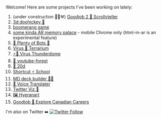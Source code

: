 Welcome! Here are some projects I've been working on lately:

1. (under construction 👷‍♂️⚒) [Goodjob 2 🎈 Scrollyteller](https://goodjobvis.netlify.app)
1. [3d doohickey 🤹‍](https://doohickey.netlify.app/)
1. [boomerang game](https://boomeranggame.netlify.app)
1. [some kinda AR memory palace](https://arhittest.netlify.app) - mobile Chrome only (html-in-ar is an experimental feature)
1. [🤖 Plenty of Bots 🎣](https://botsketball.netlify.app/)
1. [Virus 🦠 Terrarium](https://virus-terrarium.netlify.app/)
1. [⚡🦠 Virus Thunderdome](https://virus-thunderdome.netlify.app/)
1. [🌳 youtube-forest](http://youtube-forest.netlify.app/)
1. [🎲 20d](https://20d.netlify.app/)
1. [Shortcut ⚡ School](https://shortcut.school/)
1. [MD deck builder 🐱‍🚀](https://mdx-online.netlify.app/)
1. [💬 Voice Translater](https://mdx-online.netlify.app/)
1. [Twitter Viz 🐤](https://twitter-viz.netlify.app/)
1. [🖼 Hyeranart](https://hyeranart.netlify.app/)
1. [Goodjob 🎈 Explore Canadian Careers](https://danielacorner.github.io/pave__react/)

I'm also on Twitter ➡️ [![Twitter Follow](https://img.shields.io/twitter/follow/danielacorner.svg?style=social)](https://twitter.com/danielacorner)  
